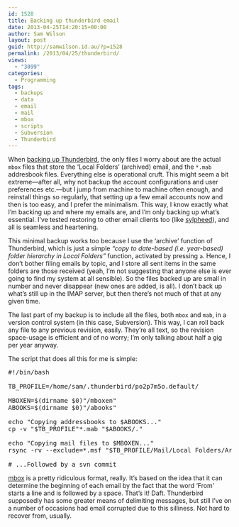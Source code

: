 ```yaml
---
id: 1528
title: Backing up thunderbird email
date: 2013-04-25T14:20:15+00:00
author: Sam Wilson
layout: post
guid: http://samwilson.id.au/?p=1528
permalink: /2013/04/25/thunderbird/
views:
  - "3099"
categories:
  - Programming
tags:
  - backups
  - data
  - email
  - mail
  - mbox
  - scripts
  - Subversion
  - Thunderbird
---
```

When [backing up Thunderbird](http://kb.mozillazine.org/Profile_backup "How it's supposed to be done"), the only files I worry about are the actual `mbox` files that store the ‘Local Folders’ (archived) email, and the `*.mab` addresbook files. Everything else is operational cruft. This might seem a bit extreme—after all, why not backup the account configurations and user preferences etc.—but I jump from machine to machine often enough, and reinstall things so regularly, that setting up a few email accounts now and then is too easy, and I prefer the minimalism. This way, I know exactly what I’m backing up and where my emails are, and I’m only backing up what’s essential. I’ve tested restoring to other email clients too (like [sylpheed](http://sylpheed.sraoss.jp/en/)), and all is seamless and heartening.

This minimal backup works too because I use the ‘archive’ function of Thunderbird, which is just a simple _“copy to date-based (i.e. year-based) folder hierarchy in Local Folders”_ function, activated by pressing `a`. Hence, I don’t bother filing emails by topic, and I store all sent items in the same folders are those received (yeah, I’m not suggesting that anyone else is ever going to find my system at all sensible). So the files backed up are small in number and never disappear (new ones are added, is all). I don’t back up what’s still up in the IMAP server, but then there’s not much of that at any given time.

The last part of my backup is to include all the files, both `mbox` and `mab`, in a version control system (in this case, Subversion). This way, I can roll back any file to any previous revision, easily. They’re all text, so the revision space-usage is efficient and of no worry; I’m only talking about half a gig per year anyway.

The script that does all this for me is simple:

<pre lang="bash">#!/bin/bash

TB_PROFILE=/home/sam/.thunderbird/po2p7m5o.default/

MBOXEN=$(dirname $0)"/mboxen"
ABOOKS=$(dirname $0)"/abooks"

echo "Copying addressbooks to $ABOOKS..."
cp -v "$TB_PROFILE"*.mab "$ABOOKS/."

echo "Copying mail files to $MBOXEN..."
rsync -rv --exclude=*.msf "$TB_PROFILE/Mail/Local Folders/Archives.sbd/" $MBOXEN

# ...Followed by a svn commit
</pre>

[mbox](http://en.wikipedia.org/wiki/Mbox "Why do I bother linking to Wikipedia? You weren't going to look elsewhere if you didn't know what mbox meant") is a pretty ridiculous format, really. It’s based on the idea that it can determine the beginning of each email by the fact that the word ‘From’ starts a line and is followed by a space. That’s it! Daft. Thunderbird supposedly has some greater means of delimiting messages, but still I’ve on a number of occasions had email corrupted due to this silliness. Not hard to recover from, usually.